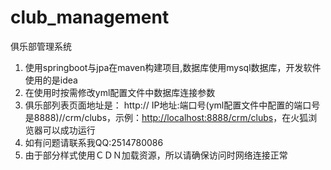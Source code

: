 # club_management
俱乐部管理系统

1. 使用springboot与jpa在maven构建项目,数据库使用mysql数据库，开发软件使用的是idea
2. 在使用时按需修改yml配置文件中数据库连接参数
3. 俱乐部列表页面地址是： http:// IP地址:端口号(yml配置文件中配置的端口号是8888)//crm/clubs，示例：<http://localhost:8888/crm/clubs>，在火狐浏览器可以成功运行
4. 如有问题请联系我QQ:2514780086
5. 由于部分样式使用ＣＤＮ加载资源，所以请确保访问时网络连接正常